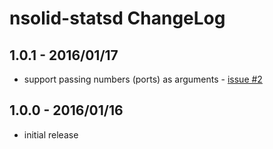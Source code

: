 nsolid-statsd ChangeLog
================================================================================

1.0.1 - 2016/01/17
--------------------------------------------------------------------------------

* support passing numbers (ports) as arguments -
  [issue #2](https://github.com/nodesource/nsolid-statsd/issues/2)


1.0.0 - 2016/01/16
--------------------------------------------------------------------------------

* initial release

